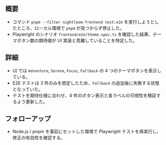 ## 概要
- コマンド `pnpm --filter nightloom-frontend test:e2e` を実行しようとしたところ、ローカル環境で `pnpm` が見つからず停止した。
- Playwright のシナリオ `frontend/e2e/theme.spec.ts` を確認した結果、テーマボタン数の期待値が UI 実装と乖離していることを特定した。

## 詳細
- UI では `Adventure`, `Serene`, `Focus`, `Fallback` の 4 つのテーマボタンを表示している。
- E2E テストは 3 件のみを想定したため、`Fallback` の追加後に失敗する状態となっていた。
- テストを期待仕様に合わせ、4 件のボタン表示と各ラベルの可視性を検証するよう更新した。

## フォローアップ
- Node.js / pnpm を事前にセットした環境で Playwright テストを再実行し、修正の有効性を確認する。
